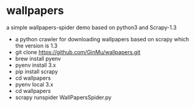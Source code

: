 # wallpapers
a simple wallpapers-spider demo based on python3 and Scrapy-1.3

* a python crawler for downloading wallpapers based on scrapy which the version is 1.3  
* git clone https://github.com/GinMu/wallpapers.git
* brew install pyenv
* pyenv install 3.x
* pip install scrapy
* cd wallpapers
* pyenv local 3.x
* cd wallpapers
* scrapy runspider WallPapersSpider.py
